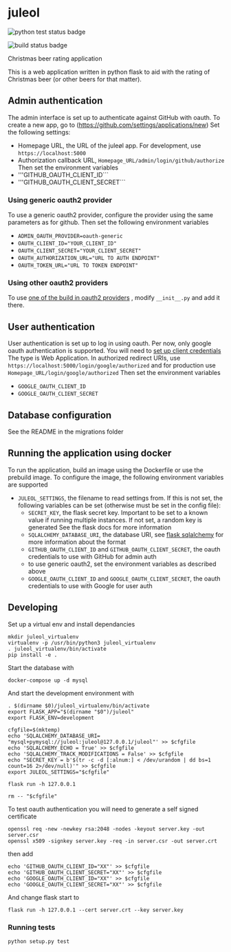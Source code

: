 <!--
SPDX-FileCopyrightText: 2020 Håvard Moen <post@haavard.name>

SPDX-License-Identifier: GPL-3.0-or-later
-->

# juleol

![python test status badge](https://github.com/umglurf/juleol/workflows/Python%20unittest/badge.svg)

![build status badge](https://github.com/umglurf/juleol/workflows/Docker%20build%20and%20push/badge.svg)

Christmas beer rating application

This is a web application written in python flask to aid with the rating of Christmas beer (or other beers for that matter).

## Admin authentication

The admin interface is set up to authenticate against GitHub with oauth.
To create a new app, go to (https://github.com/settings/applications/new)
Set the following settings:
 * Homepage URL, the URL of the juleøl app. For development, use ```https://localhost:5000```
 * Authorization callback URL, ```Homepage_URL/admin/login/github/authorize```
Then set the environment variables
 * '''GITHUB_OAUTH_CLIENT_ID```
 * '''GITHUB_OAUTH_CLIENT_SECRET```

### Using generic oauth2 provider

To use a generic oauth2 provider, configure the provider using the same parameters as for github.
Then set  the following environment variables
 * ```ADMIN_OAUTH_PROVIDER=oauth-generic```
 * ```OAUTH_CLIENT_ID="YOUR_CLIENT_ID"```
 * ```OAUTH_CLIENT_SECRET="YOUR_CLIENT_SECRET"```
 * ```OAUTH_AUTHORIZATION_URL="URL TO AUTH ENDPOINT"```
 * ```OAUTH_TOKEN_URL="URL TO TOKEN ENDPOINT"```

### Using other oauth2 providers

To use [one of the build in oauth2 providers](https://flask-dance.readthedocs.io/en/latest/providers.html)
, modify ```__init__.py``` and add it there.

## User authentication

User authentication is set up to log in using oauth. Per now, only
google oauth authentication is supported.
You will need to [set up client credentials](https://support.google.com/cloud/answer/6158849?hl=en)
The type is Web Application. In authorized redirect URIs, use
```https://localhost:5000/login/google/authorized``` and for production use
```Homepage_URL/login/google/authorized```
Then set the environment variables
 * ```GOOGLE_OAUTH_CLIENT_ID```
 * ```GOOGLE_OAUTH_CLIENT_SECRET```


## Database configuration

See the README in the migrations folder

## Running the application using docker

To run the application, build an image using the Dockerfile or use the prebuild image.
To configure the
image, the following environment variables are supported
 * ```JULEOL_SETTINGS```, the filename to read settings from. If this is not
   set, the following variables can be set (otherwise must be set in the config
   file):
   * ```SECRET_KEY```, the flask secret key. Important to be set to a known value
        if running multiple instances. If not set, a random key is generated
        See the flask docs for more information
   * ```SQLALCHEMY_DATABASE_URI```, the database URI, see
   [flask sqlalchemy](https://flask-sqlalchemy.palletsprojects.com/en/2.x/config/?highlight=sqlalchemy_database_uri)
   for more information about the format
   * ```GITHUB_OAUTH_CLIENT_ID``` and ```GITHUB_OAUTH_CLIENT_SECRET```, the
     oauth credentials to use with GitHub for admin auth
   * to use generic oauth2, set the environment variables as described above
   * ```GOOGLE_OAUTH_CLIENT_ID``` and ```GOOGLE_OAUTH_CLIENT_SECRET```, the
     oauth credentials to use with Google for user auth

## Developing

Set up a virtual env and install dependancies
```
mkdir juleol_virtualenv
virtualenv -p /usr/bin/python3 juleol_virtualenv
. juleol_virtualenv/bin/activate
pip install -e .
```

Start the database with
```
docker-compose up -d mysql
```

And start the development environment with
```
. $(dirname $0)/juleol_virtualenv/bin/activate
export FLASK_APP="$(dirname "$0")/juleol"
export FLASK_ENV=development

cfgfile=$(mktemp)
echo 'SQLALCHEMY_DATABASE_URI= "mysql+pymysql://juleol:juleol@127.0.0.1/juleol"' >> $cfgfile
echo 'SQLALCHEMY_ECHO = True' >> $cfgfile
echo 'SQLALCHEMY_TRACK_MODIFICATIONS = False' >> $cfgfile
echo "SECRET_KEY = b'$(tr -c -d [:alnum:] < /dev/urandom | dd bs=1 count=16 2>/dev/null)'" >> $cfgfile
export JULEOL_SETTINGS="$cfgfile"

flask run -h 127.0.0.1

rm -- "$cfgfile"
```

To test oauth authentication you will need to generate a self signed
certificate
```
openssl req -new -newkey rsa:2048 -nodes -keyout server.key -out server.csr
openssl x509 -signkey server.key -req -in server.csr -out server.crt
```
then add
```
echo 'GITHUB_OAUTH_CLIENT_ID="XX"' >> $cfgfile
echo 'GITHUB_OAUTH_CLIENT_SECRET="XX"' >> $cfgfile
echo 'GOOGLE_OAUTH_CLIENT_ID="XX"' >> $cfgfile
echo 'GOOGLE_OAUTH_CLIENT_SECRET="XX"' >> $cfgfile
```
And change flask start to
```
flask run -h 127.0.0.1 --cert server.crt --key server.key
```

### Running tests

```python setup.py test```

